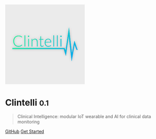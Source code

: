 ![logo](img/logo.png)

# Clintelli <small>0.1</small>

> Clinical Intelligence: modular IoT wearable and AI for clinical data monitoring

[GitHub](https://github.com/nickarad/clintelli)
[Get Started](#clintelli)